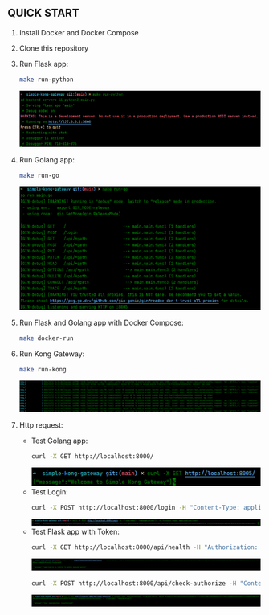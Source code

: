 ## QUICK START

1. Install Docker and Docker Compose
2. Clone this repository
3. Run Flask app:

    ```bash
    make run-python
    ```
   ![](images/python.png)
4. Run Golang app:

    ```bash
    make run-go
    ```
   ![](images/go.png)
5. Run Flask and Golang app with Docker Compose:

    ```bash
    make docker-run
    ```
6. Run Kong Gateway:

    ```bash
    make run-kong
    ```
   ![](images/kong.png)
7. Http request:

    - Test Golang app:
        ```bash
        curl -X GET http://localhost:8000/
        ```
      ![](images/test-go.png)
    - Test Login:
        ```bash
        curl -X POST http://localhost:8000/login -H "Content-Type: application/json" -d '{"username": "ngdangkietswe"}'
        ```
      ![](images/test-login.png)
    - Test Flask app with Token:
        ```bash
        curl -X GET http://localhost:8000/api/health -H "Authorization: Bearer {token}" 
        ```
      ![](images/test-python-health.png)
        ```bash
        curl -X POST http://localhost:8000/api/check-authorize -H "Content-Type: application/json" -H "Authorization: Bearer {token}" -d '{"username": "ngdangkietswe"}' 
        ```
      ![](images/test-python-authorize.png)